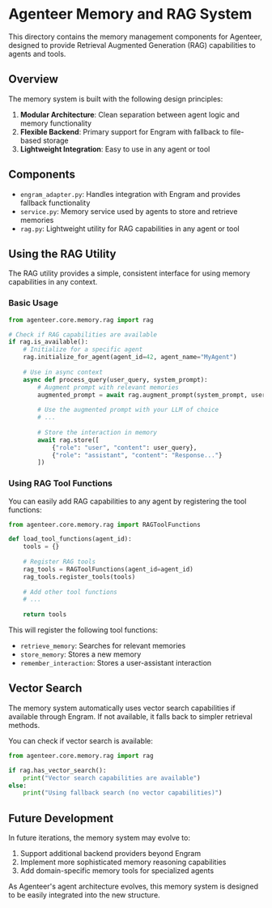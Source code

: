 # Agenteer Memory and RAG System

This directory contains the memory management components for Agenteer, designed to provide Retrieval Augmented Generation (RAG) capabilities to agents and tools.

## Overview

The memory system is built with the following design principles:

1. **Modular Architecture**: Clean separation between agent logic and memory functionality
2. **Flexible Backend**: Primary support for Engram with fallback to file-based storage
3. **Lightweight Integration**: Easy to use in any agent or tool

## Components

- `engram_adapter.py`: Handles integration with Engram and provides fallback functionality
- `service.py`: Memory service used by agents to store and retrieve memories
- `rag.py`: Lightweight utility for RAG capabilities in any agent or tool

## Using the RAG Utility

The RAG utility provides a simple, consistent interface for using memory capabilities in any context.

### Basic Usage

```python
from agenteer.core.memory.rag import rag

# Check if RAG capabilities are available
if rag.is_available():
    # Initialize for a specific agent
    rag.initialize_for_agent(agent_id=42, agent_name="MyAgent")
    
    # Use in async context
    async def process_query(user_query, system_prompt):
        # Augment prompt with relevant memories
        augmented_prompt = await rag.augment_prompt(system_prompt, user_query)
        
        # Use the augmented prompt with your LLM of choice
        # ...
        
        # Store the interaction in memory
        await rag.store([
            {"role": "user", "content": user_query},
            {"role": "assistant", "content": "Response..."}
        ])
```

### Using RAG Tool Functions

You can easily add RAG capabilities to any agent by registering the tool functions:

```python
from agenteer.core.memory.rag import RAGToolFunctions

def load_tool_functions(agent_id):
    tools = {}
    
    # Register RAG tools
    rag_tools = RAGToolFunctions(agent_id=agent_id)
    rag_tools.register_tools(tools)
    
    # Add other tool functions
    # ...
    
    return tools
```

This will register the following tool functions:
- `retrieve_memory`: Searches for relevant memories
- `store_memory`: Stores a new memory
- `remember_interaction`: Stores a user-assistant interaction

## Vector Search

The memory system automatically uses vector search capabilities if available through Engram. If not available, it falls back to simpler retrieval methods.

You can check if vector search is available:

```python
from agenteer.core.memory.rag import rag

if rag.has_vector_search():
    print("Vector search capabilities are available")
else:
    print("Using fallback search (no vector capabilities)")
```

## Future Development

In future iterations, the memory system may evolve to:

1. Support additional backend providers beyond Engram
2. Implement more sophisticated memory reasoning capabilities
3. Add domain-specific memory tools for specialized agents

As Agenteer's agent architecture evolves, this memory system is designed to be easily integrated into the new structure.